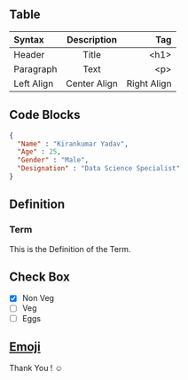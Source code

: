 ## Table

| Syntax     | Description  | Tag         |
| :---       |    :----:    | ---:        |
| Header     | Title        | \<h1\>        |
| Paragraph  | Text         | \<p\>         |
| Left Align | Center Align | Right Align |

## Code Blocks

```JSON
{
  "Name" : "Kirankumar Yadav",
  "Age" : 25,
  "Gender" : "Male",
  "Designation" : "Data Science Specialist"
}
```

## Definition

### Term

This is the Definition of the Term.


## Check Box

- [x] Non Veg
- [ ] Veg
- [ ] Eggs

<a href="https://github.com/KIRANKUMAR7296/Emoji"><h2 name='emoji'>Emoji</h2></a>

Thank You ! :relaxed:
